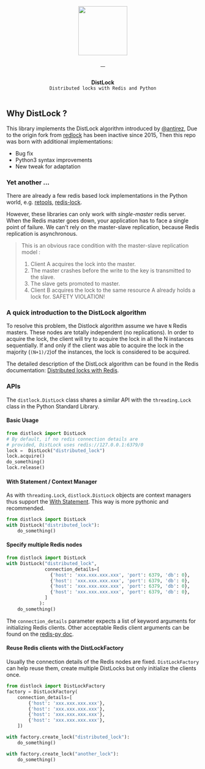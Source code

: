 <p align="center">
  <img width="128" src="https://user-images.githubusercontent.com/58973699/128501380-f3f9b918-9cdd-4329-a849-4faa645f3ab9.png">  
</p>

<p align="center">
  <a href="LICENSE.md" target="_blank">
    <img src="https://badgen.net/badge/license/MIT/blue" alt="">
  </a>
  <a href="https://github.com/hnimminh/distlock/releases" target="_blank">
    <img src="https://badgen.net/github/tag/hnimminh/distlock" alt="">
  </a>
  <a href="https://pypi.org/project/distlock" target="_blank">
    <img src="https://img.shields.io/pypi/pyversions/distlock" alt="">
  </a>
  <a href="https://pypi.org/project/distlock" target="_blank">
    <img src="https://img.shields.io/badge/download- xyz- red" alt="">
  </a>
</p>

<p align="center">
  <br>
  <strong>DistLock</strong>
  <br>
  <code>Distributed locks with Redis and Python</code>
  <br><br>
</p>


## Why DistLock ?
This library implements the DistLock algorithm introduced by [@antirez](http://antirez.com/), Due to the origin fork from [redlock](https://github.com/glasslion/distlock) has been inactive since 2015, Then this repo was born with additional implementations:

* Bug fix
* Python3 syntax improvements
* New tweak for adaptation


### Yet another ...
There are already a few redis based lock implementations in the Python world, e.g.  [retools](https://github.com/bbangert/retools),  [redis-lock](https://pypi.python.org/pypi/redis-lock/0.2.0).

However, these libraries can only work with *single-master* redis server. When the Redis master goes down, your application has to face a single point of failure. We can't rely on the master-slave replication, because Redis replication is asynchronous.

> This is an obvious race condition with the master-slave replication model :
>  1. Client A acquires the lock into the master.
>  2. The master crashes before the write to the key is transmitted to the slave.
>  3. The slave gets promoted to master.
>  4. Client B acquires the lock to the same resource A already holds a lock for. SAFETY VIOLATION!

### A quick introduction to the DistLock algorithm
To resolve this problem, the Distlock algorithm assume we have `N` Redis masters. These nodes are totally independent (no replications). In order to acquire the lock, the client will try to acquire the lock in all the N instances sequentially. If and only if the client was able to acquire the lock in the majority (`(N+1)/2`)of the instances, the lock is considered to be acquired.

The detailed description of the DistLock algorithm can be found in the Redis documentation: [Distributed locks with Redis](http://redis.io/topics/distlock).

### APIs

The `distlock.DistLock` class shares a similar API with the `threading.Lock` class in the  Python Standard Library.

#### Basic Usage

```python
from distlock import DistLock
# By default, if no redis connection details are
# provided, DistLock uses redis://127.0.0.1:6379/0
lock =  DistLock("distributed_lock")
lock.acquire()
do_something()
lock.release()
```

#### With Statement / Context Manager

As with `threading.Lock`, `distlock.DistLock` objects are context managers thus support the [With Statement](https://docs.python.org/2/reference/datamodel.html#context-managers). This way is more pythonic and recommended.

```python
from distlock import DistLock
with DistLock("distributed_lock"):
    do_something()
```

#### Specify multiple Redis nodes

```python
from distlock import DistLock
with DistLock("distributed_lock",
              connection_details=[
                {'host': 'xxx.xxx.xxx.xxx', 'port': 6379, 'db': 0},
                {'host': 'xxx.xxx.xxx.xxx', 'port': 6379, 'db': 0},
                {'host': 'xxx.xxx.xxx.xxx', 'port': 6379, 'db': 0},
                {'host': 'xxx.xxx.xxx.xxx', 'port': 6379, 'db': 0},
              ]
            ):
    do_something()
```

The `connection_details` parameter expects a list of keyword arguments for initializing Redis clients.
Other acceptable Redis client arguments  can be found on the [redis-py doc](http://redis-py.readthedocs.org/en/latest/#redis.StrictRedis).

#### Reuse Redis clients with the DistLockFactory

Usually the connection details of the Redis nodes are fixed. `DistLockFactory` can help reuse them, create multiple DistLocks but only initialize the clients once.

```python
from distlock import DistLockFactory
factory = DistLockFactory(
    connection_details=[
        {'host': 'xxx.xxx.xxx.xxx'},
        {'host': 'xxx.xxx.xxx.xxx'},
        {'host': 'xxx.xxx.xxx.xxx'},
        {'host': 'xxx.xxx.xxx.xxx'},
    ])

with factory.create_lock("distributed_lock"):
    do_something()

with factory.create_lock("another_lock"):
    do_something()
```
